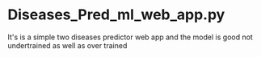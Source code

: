 # Diseases_Pred_ml_web_app.py

It's is a simple two diseases predictor web app and the model is good not undertrained as well as over trained
